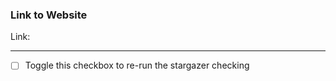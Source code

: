 <!--

⚠ To make our job easier, please spend time reviewing your application before submitting it.

🗒 Describe in two words how you plan to use the domain.

-->

### Link to Website

Link: <!-- 🌍 Please provide a link to your website here -->

---

- [ ] Toggle this checkbox to re-run the stargazer checking

